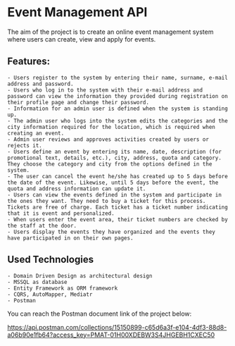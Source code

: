 # Event Management API

The aim of the project is to create an online event management system where users can create, view and apply for events. 

## Features:

    - Users register to the system by entering their name, surname, e-mail address and password.
    - Users who log in to the system with their e-mail address and password can view the information they provided during registration on their profile page and change their password.
    - Information for an admin user is defined when the system is standing up.
    - The admin user who logs into the system edits the categories and the city information required for the location, which is required when creating an event.
    - Admin user reviews and approves activities created by users or rejects it.
    - Users define an event by entering its name, date, description (for promotional text, details, etc.), city, address, quota and category. They choose the category and city from the options defined in the system.
    - The user can cancel the event he/she has created up to 5 days before the date of the event. Likewise, until 5 days before the event, the quota and address information can update it.
    - Users can view the events defined in the system and participate in the ones they want. They need to buy a ticket for this process. Tickets are free of charge. Each ticket has a ticket number indicating that it is event and personalized.
    - When users enter the event area, their ticket numbers are checked by the staff at the door.
    - Users display the events they have organized and the events they have participated in on their own pages.
    
## Used Technologies
  
    - Domain Driven Design as architectural design
    - MSSQL as database
    - Entity Framework as ORM framework
    - CQRS, AutoMapper, Mediatr
    - Postman
    
You can reach the Postman document link of the project below:

https://api.postman.com/collections/15150899-c65d6a3f-e104-4df3-88d8-a06b90e1fb64?access_key=PMAT-01H00XDEBW3S4JHGEBH1CXEC50
